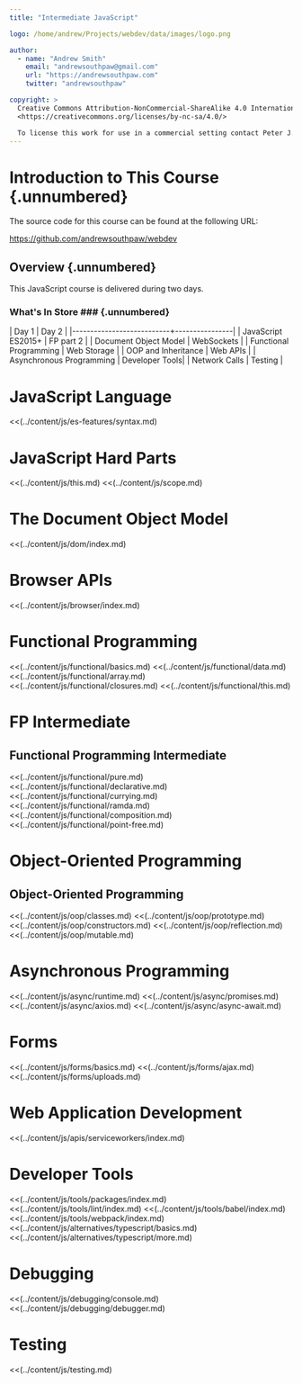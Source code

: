 ```yaml
---
title: "Intermediate JavaScript"

logo: /home/andrew/Projects/webdev/data/images/logo.png

author:
  - name: "Andrew Smith"
    email: "andrewsouthpaw@gmail.com"
    url: "https://andrewsouthpaw.com"
    twitter: "andrewsouthpaw"

copyright: >
  Creative Commons Attribution-NonCommercial-ShareAlike 4.0 International Public License:
  <https://creativecommons.org/licenses/by-nc-sa/4.0/>

  To license this work for use in a commercial setting contact Peter J. Jones.
---
```


Introduction to This Course {.unnumbered}
=========================================

The source code for this course can be found at the following URL:

<https://github.com/andrewsouthpaw/webdev>

Overview {.unnumbered}
----------------------

This JavaScript course is delivered during two days.

### What's In Store ### {.unnumbered}

  | Day 1                     | Day 2          |
  |---------------------------+----------------| 
  | JavaScript ES2015+        | FP part 2      | 
  | Document Object Model     | WebSockets     | 
  | Functional Programming    | Web Storage    | 
  | OOP and Inheritance       | Web APIs       | 
  | Asynchronous Programming  | Developer Tools|
  | Network Calls             | Testing        |

<div class="notes">

</div>

# JavaScript Language

<<(../content/js/es-features/syntax.md)

# JavaScript Hard Parts

<<(../content/js/this.md)
<<(../content/js/scope.md)

# The Document Object Model

<<(../content/js/dom/index.md)

# Browser APIs

<<(../content/js/browser/index.md)

# Functional Programming

<<(../content/js/functional/basics.md)
<<(../content/js/functional/data.md)
<<(../content/js/functional/array.md)
<<(../content/js/functional/closures.md)
<<(../content/js/functional/this.md)

# FP Intermediate

## Functional Programming Intermediate

<<(../content/js/functional/pure.md)
<<(../content/js/functional/declarative.md)
<<(../content/js/functional/currying.md)
<<(../content/js/functional/ramda.md)
<<(../content/js/functional/composition.md)
<<(../content/js/functional/point-free.md)

# Object-Oriented Programming

## Object-Oriented Programming

<<(../content/js/oop/classes.md)
<<(../content/js/oop/prototype.md)
<<(../content/js/oop/constructors.md)
<<(../content/js/oop/reflection.md)
<<(../content/js/oop/mutable.md)

# Asynchronous Programming

<<(../content/js/async/runtime.md)
<<(../content/js/async/promises.md)
<<(../content/js/async/axios.md)
<<(../content/js/async/async-await.md)

# Forms

<<(../content/js/forms/basics.md)
<<(../content/js/forms/ajax.md)
<<(../content/js/forms/uploads.md)

# Web Application Development

<<(../content/js/apis/serviceworkers/index.md)

# Developer Tools

<<(../content/js/tools/packages/index.md)
<<(../content/js/tools/lint/index.md)
<<(../content/js/tools/babel/index.md)
<<(../content/js/tools/webpack/index.md)
<<(../content/js/alternatives/typescript/basics.md)
<<(../content/js/alternatives/typescript/more.md)

# Debugging

<<(../content/js/debugging/console.md)
<<(../content/js/debugging/debugger.md)

# Testing

<<(../content/js/testing.md)
